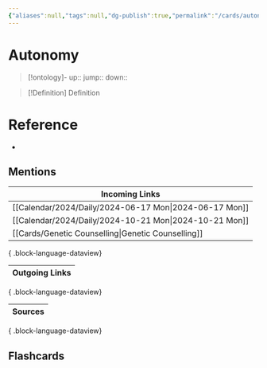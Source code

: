```yaml
---
{"aliases":null,"tags":null,"dg-publish":true,"permalink":"/cards/autonomy/","dgPassFrontmatter":true}
---
```


# Autonomy

> [!ontology]-
> up:: 
> jump:: 
> down:: 

> [!Definition] Definition

# Reference

- 

## Mentions

| Incoming Links                                            |
| --------------------------------------------------------- |
| [[Calendar/2024/Daily/2024-06-17 Mon\|2024-06-17 Mon]] |
| [[Calendar/2024/Daily/2024-10-21 Mon\|2024-10-21 Mon]] |
| [[Cards/Genetic Counselling\|Genetic Counselling]]     |

{ .block-language-dataview}

| Outgoing Links |
| -------------- |

{ .block-language-dataview}

| Sources |
| ------- |

{ .block-language-dataview}

## Flashcards
